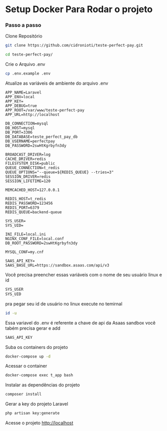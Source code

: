 
# Setup Docker Para Rodar o projeto

### Passo a passo
Clone Repositório
```sh
git clone https://github.com/cidronioti/teste-perfect-pay.git
```

```sh
cd teste-perfect-pay/
```


Crie o Arquivo .env
```sh
cp .env.example .env
```


Atualize as variáveis de ambiente do arquivo .env
```dosini
APP_NAME=Laravel
APP_ENV=local
APP_KEY=
APP_DEBUG=true
APP_ROOT=/var/www/teste-perfect-pay
APP_URL=http://localhost

DB_CONNECTION=mysql
DB_HOST=mysql
DB_PORT=3306
DB_DATABASE=teste_perfect_pay_db
DB_USERNAME=perfectpay
DB_PASSWORD=2swHtKgrbyfn3dy

BROADCAST_DRIVER=log
CACHE_DRIVER=redis
FILESYSTEM_DISK=public
QUEUE_CONNECTION=t_redis
QUEUE_OPTIONS="--queue=${REDIS_QUEUE} --tries=3"
SESSION_DRIVER=redis
SESSION_LIFETIME=120

MEMCACHED_HOST=127.0.0.1

REDIS_HOST=t_redis
REDIS_PASSWORD=123456
REDIS_PORT=6379
REDIS_QUEUE=backend-queue

SYS_USER=
SYS_UID=

INI_FILE=local.ini
NGINX_CONF_FILE=local.conf
DB_ROOT_PASSWORD=2swHtKgrbyfn3dy

MYSQL_CONF=my.cnf

SAAS_API_KEY=
SAAS_BASE_URL=https://sandbox.asaas.com/api/v3
```

Você precisa preencher essas variáveis com o nome de seu usuário linux e id
```sh
SYS_USER
SYS_UID
```

pra pegar seu id de usuário no linux execute no temirnal
```sh
id -u
```
Essa variavel do .env é referente a chave de api da Asaas sandbox você tabém precisa gerar e add
```sh
SAAS_API_KEY
```

Suba os containers do projeto
```sh
docker-compose up -d
```


Acessar o container
```sh
docker-compose exec t_app bash
```


Instalar as dependências do projeto
```sh
composer install
```


Gerar a key do projeto Laravel
```sh
php artisan key:generate
```


Acesse o projeto
[http://localhost](http://localhost)

